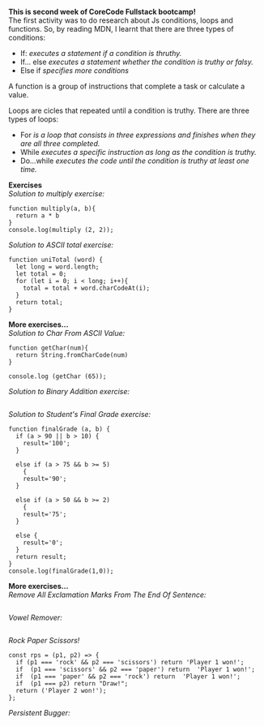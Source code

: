 **This is second week of CoreCode Fullstack bootcamp!**<br>
The first activity was to do research about Js conditions, loops and functions. So, by reading MDN, I learnt that there are three types of conditions:
- If: *executes a statement if a condition is thruthy.*
- If... else *executes a statement whether the condition is truthy or falsy.*
- Else if *specifies more conditions*<br>

A function is a group of instructions that complete a task or calculate a value.<br>

Loops are cicles that repeated until a condition is truthy. There are three types of loops:<br>
- For *is a loop that consists in three expressions and finishes when they are all three completed.*<br>
- While *executes a specific instruction as long as the condition is truthy.*<br>
- Do...while *executes the code until the condition is truthy at least one time.*<br>

**Exercises**<br>
*Solution to multiply exercise:*<br>
```
function multiply(a, b){
  return a * b
}
console.log(multiply (2, 2));
```
*Solution to ASCII total exercise:*<br>
```
function uniTotal (word) {
  let long = word.length;
  let total = 0;
  for (let i = 0; i < long; i++){
    total = total + word.charCodeAt(i);
  }
  return total;
}
```
**More exercises...**<br>
*Solution to Char From ASCII Value:*<br>
```
function getChar(num){
  return String.fromCharCode(num)
}

console.log (getChar (65));
```
*Solution to Binary Addition exercise:*<br>
```
```
*Solution to Student's Final Grade exercise:*<br>
```
function finalGrade (a, b) {
  if (a > 90 || b > 10) {
    result='100';
  }
  
  else if (a > 75 && b >= 5)
    {
    result='90';
  }
  
  else if (a > 50 && b >= 2)
    {
    result='75';
  }
  
  else {
    result='0';
  }
  return result;
}
console.log(finalGrade(1,0)); 
```
**More exercises...**<br>
*Remove All Exclamation Marks From The End Of Sentence:*<br>
```
```
*Vowel Remover:*<br>
```
```
*Rock Paper Scissors!*<br>
```
const rps = (p1, p2) => {
  if (p1 === 'rock' && p2 === 'scissors') return 'Player 1 won!';
  if  (p1 === 'scissors' && p2 === 'paper') return  'Player 1 won!';
  if  (p1 === 'paper' && p2 === 'rock') return  'Player 1 won!';
  if  (p1 === p2) return "Draw!";
  return ('Player 2 won!');
};
```
*Persistent Bugger:*<br>
```
```



